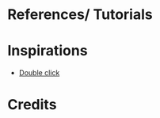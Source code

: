 # <project name>

# References/ Tutorials


# Inspirations
- [Double click](https://www.youtube.com/watch?v=xIJPNZlnPUs)

# Credits


